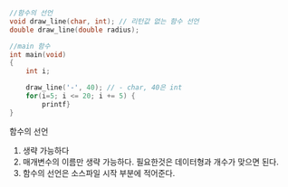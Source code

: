 ```c
//함수의 선언
void draw_line(char, int); // 리턴값 없는 함수 선언
double draw_line(double radius);

//main 함수
int main(void)
{
	int i;

	draw_line('-', 40); // - char, 40은 int
	for(i=5; i <= 20; i += 5) {
		printf}
}


```
함수의 선언
1. 생략 가능하다
2. 매개변수의 이름만 생략 가능하다. 필요한것은 데이터형과 개수가 맞으면 된다.
3. 함수의 선언은 소스파일 시작 부분에 적어준다.